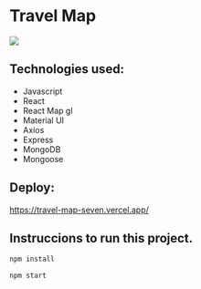 # Travel Map

<p>
  <img src="https://german-garcia-portfolio.vercel.app/static/media/TravelMap.9af70a63.png" />
</p>

## Technologies used:

- Javascript
- React
- React Map gl
- Material UI
- Axios
- Express
- MongoDB
- Mongoose

## Deploy:

https://travel-map-seven.vercel.app/

## Instruccions to run this project.

```javascript
npm install
```

```javascript
npm start
```
